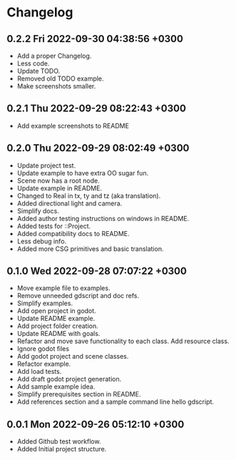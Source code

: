 
# Changelog

## 0.2.2  Fri 2022-09-30 04:38:56 +0300
- Add a proper Changelog.
- Less code.
- Update TODO.
- Removed old TODO example.
- Make screenshots smaller.

## 0.2.1  Thu 2022-09-29 08:22:43 +0300
- Add example screenshots to README

## 0.2.0  Thu 2022-09-29 08:02:49 +0300
- Update project test.
- Update example to have extra OO sugar fun.
- Scene now has a root node.
- Update example in README.
- Changed to Real in tx, ty and tz (aka translation).
- Added directional light and camera.
- Simplify docs.
- Added author testing instructions on windows in README.
- Added tests for ::Project.
- Added compatibility docs to README.
- Less debug info.
- Added more CSG primitives and basic translation.

## 0.1.0  Wed 2022-09-28 07:07:22 +0300

- Move example file to examples.
- Remove unneeded gdscript and doc refs.
- Simplify examples.
- Add open project in godot.
- Update README example.
- Add project folder creation.
- Update README with goals.
- Refactor and move save functionality to each class. Add resource class.
- Ignore godot files
- Add godot project and scene classes.
- Refactor example.
- Add load tests.
- Add draft godot project generation.
- Add sample example idea.
- Simplify prerequisites section in README.
- Add references section and a sample command line hello gdscript.

## 0.0.1  Mon 2022-09-26 05:12:10 +0300

- Added Github test workflow.
- Added Initial project structure.

